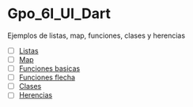 # Gpo_6I_UI_Dart
Ejemplos de listas, map, funciones, clases y herencias 
- [ ] [Listas](https://dartpad.dartlang.org/62d47861cdab3ba381d2d18dd3dc9eae)
- [ ] [Map](https://dartpad.dartlang.org/)
- [ ] [Funciones basicas](https://dartpad.dartlang.org/)
- [ ] [Funciones flecha](https://dartpad.dartlang.org/)
- [ ] [Clases](https://dartpad.dartlang.org/) 
- [ ] [Herencias](https://dartpad.dartlang.org/)

